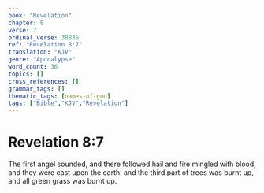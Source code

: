 ```yaml
---
book: "Revelation"
chapter: 8
verse: 7
ordinal_verse: 30835
ref: "Revelation 8:7"
translation: "KJV"
genre: "Apocalypse"
word_count: 36
topics: []
cross_references: []
grammar_tags: []
thematic_tags: [names-of-god]
tags: ["Bible","KJV","Revelation"]
---
```


# Revelation 8:7

The first angel sounded, and there followed hail and fire mingled with blood, and they were cast upon the earth: and the third part of trees was burnt up, and all green grass was burnt up.
